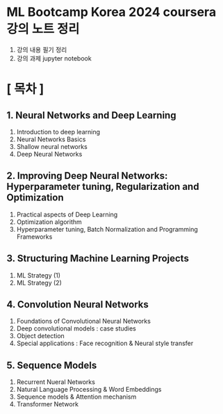 # ML Bootcamp Korea 2024 coursera 강의 노트 정리

1. 강의 내용 필기 정리
2. 강의 과제 jupyter notebook

# [ 목차 ]
## 1. Neural Networks and Deep Learning
1. Introduction to deep learning
2. Neural Networks Basics
3. Shallow neural networks
4. Deep Neural Networks
## 2. Improving Deep Neural Networks: Hyperparameter tuning, Regularization and Optimization
1. Practical aspects of Deep Learning
2. Optimization algorithm
3. Hyperparameter tuning, Batch Normalization and Programming Frameworks
## 3. Structuring Machine Learning Projects
1. ML Strategy (1)
2. ML Strategy (2)
## 4. Convolution Neural Networks
1. Foundations of Convolutional Neural Networks
2. Deep convolutional models : case studies
3. Object detection
4. Special applications : Face recognition & Neural style transfer
## 5. Sequence Models
1. Recurrent Nueral Networks
2. Natural Language Processing & Word Embeddings
3. Sequence models & Attention mechanism
4. Transformer Network
